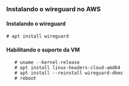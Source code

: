 ### Instalando o wireguard no AWS ###

#### Instalando o wireguard ####

```# apt install wireguard```

#### Habilitando o suporte da VM ####

```
   # uname --kernel-release
   # apt install linux-headers-cloud-amd64
   # apt install --reinstall wireguard-dkms
   # reboot
```
